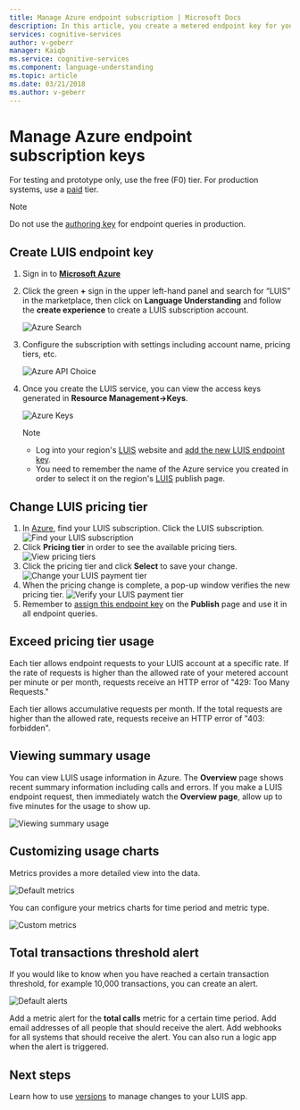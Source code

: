 ```yaml
---
title: Manage Azure endpoint subscription | Microsoft Docs
description: In this article, you create a metered endpoint key for your LUIS account to provide unlimited traffic to your endpoint following a payment plan.
services: cognitive-services
author: v-geberr
manager: Kaiqb
ms.service: cognitive-services
ms.component: language-understanding
ms.topic: article
ms.date: 03/21/2018
ms.author: v-geberr
---
```


# Manage Azure endpoint subscription keys

For testing and prototype only, use the free (F0) tier. For production systems, use a [paid](https://aka.ms/luis-price-tier) tier. 

> [!NOTE]
> Do not use the [authoring key](luis-concept-keys.md#authoring-key) for endpoint queries in production.

<a name="create-luis-service"></a>
## Create LUIS endpoint key

1. Sign in to **[Microsoft Azure](https://ms.portal.azure.com/)** 
2. Click the green **+** sign in the upper left-hand panel and search for “LUIS” in the marketplace, then click on **Language Understanding** and follow the **create experience** to create a LUIS subscription account. 

    ![Azure Search](./media/luis-azure-subscription/azure-search.png) 

3. Configure the subscription with settings including account name, pricing tiers, etc. 

    ![Azure API Choice](./media/luis-azure-subscription/azure-api-choice.png) 

4. Once you create the LUIS service, you can view the access keys generated in **Resource Management->Keys**.  

    ![Azure Keys](./media/luis-azure-subscription/azure-keys.png)

    > [!Note] 
    > * Log into your region's [LUIS](luis-reference-regions.md) website and [add the new LUIS endpoint key](Manage-Keys.md#assign-endpoint-key). 
    > * You need to remember the name of the Azure service you created in order to select it on the region's [LUIS](luis-reference-regions.md) publish page.  

## Change LUIS pricing tier

1.  In [Azure](https://portal.azure.com), find your LUIS subscription. Click the LUIS subscription.
    ![Find your LUIS subscription](./media/luis-usage-tiers/find.png)
2.  Click **Pricing tier** in order to see the available pricing tiers. 
    ![View pricing tiers](./media/luis-usage-tiers/subscription.png)
3.  Click the pricing tier and click **Select** to save your change. 
    ![Change your LUIS payment tier](./media/luis-usage-tiers/plans.png)
4.  When the pricing change is complete, a pop-up window verifies the new pricing tier. 
    ![Verify your LUIS payment tier](./media/luis-usage-tiers/updated.png)
5. Remember to [assign this endpoint key](manage-keys.md#assign-endpoint-key) on the **Publish** page and use it in all endpoint queries. 

## Exceed pricing tier usage
Each tier allows endpoint requests to your LUIS account at a specific rate. If the rate of requests is higher than the allowed rate of your metered account per minute or per month, requests receive an HTTP error of "429: Too Many Requests."

Each tier allows accumulative requests per month. If the total requests are higher than the allowed rate, requests receive an HTTP error of "403: forbidden".  

## Viewing summary usage
You can view LUIS usage information in Azure. The **Overview** page shows recent summary information including calls and errors. If you make a LUIS endpoint request, then immediately watch the **Overview page**, allow up to five minutes for the usage to show up.

![Viewing summary usage](./media/luis-usage-tiers/overview.png)

## Customizing usage charts
Metrics provides a more detailed view into the data.

![Default metrics](./media/luis-usage-tiers/metrics-default.png)

You can configure your metrics charts for time period and metric type. 

![Custom metrics](./media/luis-usage-tiers/metrics-custom.png)

## Total transactions threshold alert
If you would like to know when you have reached a certain transaction threshold, for example 10,000 transactions, you can create an alert. 

![Default alerts](./media/luis-usage-tiers/alert-default.png)

Add a metric alert for the **total calls** metric for a certain time period. Add email addresses of all people that should receive the alert. Add webhooks for all systems that should receive the alert. You can also run a logic app when the alert is triggered. 

## Next steps

Learn how to use [versions](luis-how-to-manage-versions.md) to manage changes to your LUIS app.